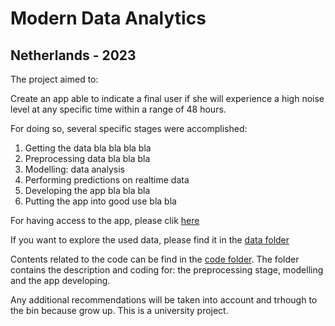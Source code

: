 # Modern Data Analytics 

## Netherlands - 2023

The project aimed to: 

Create an app able to indicate a final user if she will experience a high noise level at any specific time within a range of 48 hours. 


For doing so, several specific stages were accomplished: 

1. Getting the data bla bla bla bla 
2. Preprocessing data bla bla bla 
3. Modelling: data analysis 
4. Performing predictions on realtime data
5. Developing the app bla bla bla 
6. Putting the app into good use bla bla 


For having access to the app, please clik [here](file)

If you want to explore the used data, please find it in the [data folder](file) 

Contents related to the code can be find in the [code folder](file). The folder contains the description and coding for: the preprocessing stage, modelling and the app developing. 

Any additional recommendations will be taken into account and trhough to the bin because grow up. This is a university project. 


